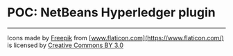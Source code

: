 # POC: NetBeans Hyperledger plugin

---

Icons made by [Freepik](http://www.freepik.com)
from [www.flaticon.com](https://www.flaticon.com/) 
is licensed by [Creative Commons BY 3.0](http://creativecommons.org/licenses/by/3.0/)